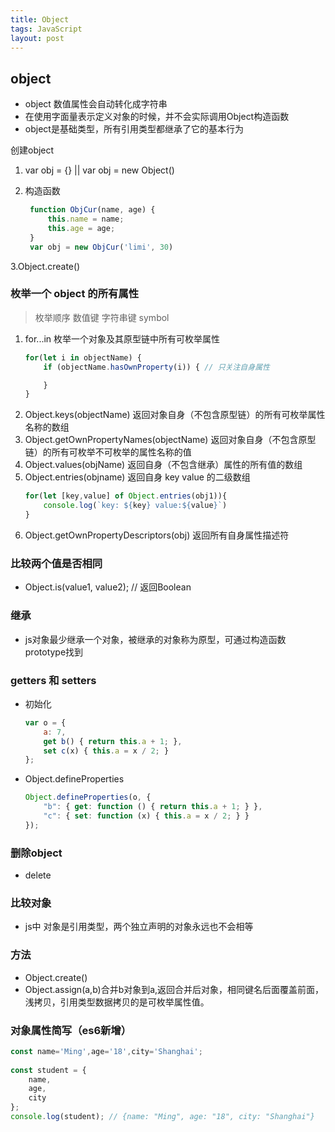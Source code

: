 ```yaml
---
title: Object
tags: JavaScript
layout: post
---
```


## object

- object 数值属性会自动转化成字符串
- 在使用字面量表示定义对象的时候，并不会实际调用Object构造函数
- object是基础类型，所有引用类型都继承了它的基本行为

创建object

1. var obj = {} || var obj = new Object()
2. 构造函数

   ```javascript
    function ObjCur(name, age) {
        this.name = name;
        this.age = age;
    }
    var obj = new ObjCur('limi', 30)
   ```

3.Object.create()

### 枚举一个 object 的所有属性
> 枚举顺序 数值键 字符串键 symbol
1. for...in 枚举一个对象及其原型链中所有可枚举属性
	```javascript
	for(let i in objectName) {
		if (objectName.hasOwnProperty(i)) { // 只关注自身属性

		}
	}
	```
2. Object.keys(objectName) 返回对象自身（不包含原型链）的所有可枚举属性名称的数组
3. Object.getOwnPropertyNames(objectName) 返回对象自身（不包含原型链）的所有可枚举不可枚举的属性名称的值
4. Object.values(objName) 返回自身（不包含继承）属性的所有值的数组
5. Object.entries(objname) 返回自身 key value 的二级数组
	```javascript
	for(let [key,value] of Object.entries(obj1)){
		console.log(`key: ${key} value:${value}`)
	}
	```
6. Object.getOwnPropertyDescriptors(obj) 返回所有自身属性描述符

### 比较两个值是否相同
 - Object.is(value1, value2); // 返回Boolean


### 继承
 - js对象最少继承一个对象，被继承的对象称为原型，可通过构造函数prototype找到

### getters 和 setters
 - 初始化
	```javascript
	var o = {
		a: 7,
		get b() { return this.a + 1; },
		set c(x) { this.a = x / 2; }
	};
	```
 - Object.defineProperties
 	```javascript
	Object.defineProperties(o, {
		"b": { get: function () { return this.a + 1; } },
		"c": { set: function (x) { this.a = x / 2; } }
	});
	```
### 删除object
 - delete

### 比较对象
 - js中 对象是引用类型，两个独立声明的对象永远也不会相等

### 方法
  - Object.create()
  - Object.assign(a,b)合并b对象到a,返回合并后对象，相同键名后面覆盖前面，浅拷贝，引用类型数据拷贝的是可枚举属性值。

### 对象属性简写（es6新增）
```javascript
const name='Ming',age='18',city='Shanghai';
        
const student = {
    name,
    age,
    city
};
console.log(student); // {name: "Ming", age: "18", city: "Shanghai"}
```

